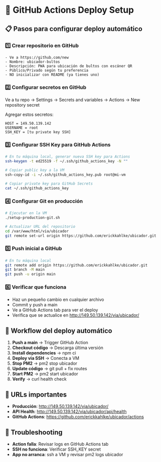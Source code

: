 # 🚀 GitHub Actions Deploy Setup

## 📋 Pasos para configurar deploy automático

### 1️⃣ Crear repositorio en GitHub
```
- Ve a https://github.com/new
- Nombre: ubicador-bultos
- Descripción: PWA para ubicación de bultos con escáner QR
- Público/Privado según tu preferencia
- NO inicializar con README (ya tienes uno)
```

### 2️⃣ Configurar secretos en GitHub
Ve a tu repo → Settings → Secrets and variables → Actions → New repository secret

Agregar estos secretos:
```
HOST = 149.50.139.142
USERNAME = root
SSH_KEY = [tu private key SSH]
```

### 3️⃣ Configurar SSH Key para GitHub Actions
```bash
# En tu máquina local, generar nueva SSH key para Actions
ssh-keygen -t ed25519 -f ~/.ssh/github_actions_key -N ""

# Copiar public key a la VM
ssh-copy-id -i ~/.ssh/github_actions_key.pub root@mi-vm

# Copiar private key para GitHub Secrets
cat ~/.ssh/github_actions_key
```

### 4️⃣ Configurar Git en producción
```bash
# Ejecutar en la VM
./setup-production-git.sh

# Actualizar URL del repositorio
cd /var/www/html/via/ubicador
git remote set-url origin https://github.com/erickkahlke/ubicador.git
```

### 5️⃣ Push inicial a GitHub
```bash
# En tu máquina local
git remote add origin https://github.com/erickkahlke/ubicador.git
git branch -M main
git push -u origin main
```

### 6️⃣ Verificar que funciona
- Haz un pequeño cambio en cualquier archivo
- Commit y push a main
- Ve a GitHub Actions tab para ver el deploy
- Verifica que se actualice en http://149.50.139.142/via/ubicador/

## 🔄 Workflow del deploy automático

1. **Push a main** → Trigger GitHub Action
2. **Checkout código** → Descarga última versión
3. **Install dependencies** → npm ci
4. **Deploy via SSH** → Conecta a VM
5. **Stop PM2** → pm2 stop ubicador
6. **Update código** → git pull + fix routes
7. **Start PM2** → pm2 start ubicador
8. **Verify** → curl health check

## 📱 URLs importantes
- **Producción**: http://149.50.139.142/via/ubicador/
- **API Health**: http://149.50.139.142/via/ubicador/api/health
- **GitHub Actions**: https://github.com/erickkahlke/ubicador/actions

## 🚨 Troubleshooting
- **Action falla**: Revisar logs en GitHub Actions tab
- **SSH no funciona**: Verificar SSH_KEY secret
- **App no arranca**: ssh a VM y revisar pm2 logs ubicador
